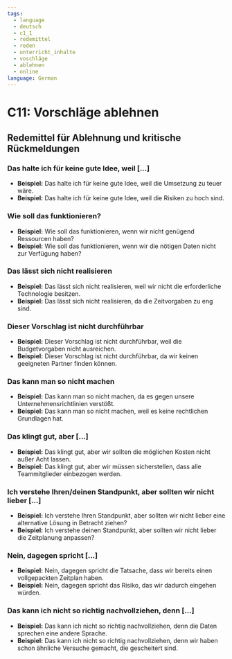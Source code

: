```yaml
---
tags:
  - language
  - deutsch
  - c1_1
  - redemittel
  - reden
  - unterricht_inhalte
  - voschläge
  - ablehnen
  - online
language: German
---
```


# C11: Vorschläge ablehnen

## Redemittel für Ablehnung und kritische Rückmeldungen

### Das halte ich für keine gute Idee, weil [...]

- __Beispiel:__ Das halte ich für keine gute Idee, weil die Umsetzung zu teuer wäre.
- __Beispiel:__ Das halte ich für keine gute Idee, weil die Risiken zu hoch sind.

### Wie soll das funktionieren?

- __Beispiel:__ Wie soll das funktionieren, wenn wir nicht genügend Ressourcen haben?
- __Beispiel:__ Wie soll das funktionieren, wenn wir die nötigen Daten nicht zur Verfügung haben?

### Das lässt sich nicht realisieren

- __Beispiel:__ Das lässt sich nicht realisieren, weil wir nicht die erforderliche Technologie besitzen.
- __Beispiel:__ Das lässt sich nicht realisieren, da die Zeitvorgaben zu eng sind.

### Dieser Vorschlag ist nicht durchführbar

- __Beispiel:__ Dieser Vorschlag ist nicht durchführbar, weil die Budgetvorgaben nicht ausreichen.
- __Beispiel:__ Dieser Vorschlag ist nicht durchführbar, da wir keinen geeigneten Partner finden können.

### Das kann man so nicht machen

- __Beispiel:__ Das kann man so nicht machen, da es gegen unsere Unternehmensrichtlinien verstößt.
- __Beispiel:__ Das kann man so nicht machen, weil es keine rechtlichen Grundlagen hat.

### Das klingt gut, aber [...]

- __Beispiel:__ Das klingt gut, aber wir sollten die möglichen Kosten nicht außer Acht lassen.
- __Beispiel:__ Das klingt gut, aber wir müssen sicherstellen, dass alle Teammitglieder einbezogen werden.

### Ich verstehe Ihren/deinen Standpunkt, aber sollten wir nicht lieber [...]

- __Beispiel:__ Ich verstehe Ihren Standpunkt, aber sollten wir nicht lieber eine alternative Lösung in Betracht ziehen?
- __Beispiel:__ Ich verstehe deinen Standpunkt, aber sollten wir nicht lieber die Zeitplanung anpassen?

### Nein, dagegen spricht [...]

- __Beispiel:__ Nein, dagegen spricht die Tatsache, dass wir bereits einen vollgepackten Zeitplan haben.
- __Beispiel:__ Nein, dagegen spricht das Risiko, das wir dadurch eingehen würden.

### Das kann ich nicht so richtig nachvollziehen, denn [...]

- __Beispiel:__ Das kann ich nicht so richtig nachvollziehen, denn die Daten sprechen eine andere Sprache.
- __Beispiel:__ Das kann ich nicht so richtig nachvollziehen, denn wir haben schon ähnliche Versuche gemacht, die gescheitert sind.
